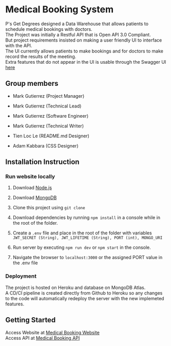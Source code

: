 # Medical Booking System

P's Get Degrees designed a Data Warehouse that allows patients to schedule medical bookings with doctors. \
The Project was initially a Restful API that is Open API 3.0 Compliant. \
But project requirements insisted on making a user friendly UI to interface with the API.\
The UI currently allows patients to make bookings and for doctors to make record the results of the meeting. \
Extra features that do not appear in the UI is usable through the Swagger UI [here](https://web-medical-booking.herokuapp.com/api)

## Group members

-   Mark Gutierrez (Project Manager)

-   Mark Gutierrez (Technical Lead)

-   Mark Gutierrez (Software Engineer)

-   Mark Gutierrez (Technical Writer)

-   Tien Loc Le (README.md Designer)

-   Adam Kabbara (CSS Designer)

## Installation Instruction

### Run website locally

1. Download [Node.js](https://nodejs.org/en/download/current/)

2. Download [MongoDB](https://www.mongodb.com/try/download/community)

3. Clone this project using `git clone`

4. Download dependencies by running `npm install` in a console while in the root of the folder.

5. Create a `.env` file and place in the root of the folder with variables `JWT_SECRET (String), JWT_LIFETIME (String), PORT (int), MONGO_URI`

6. Run server by executing `npm run dev` or `npm start` in the console.

7. Navigate the browser to `localhost:3000` or the assigned PORT value in the .env file

### Deployment

The project is hosted on Heroku and database on MongoDB Atlas. \
A CD/CI pipeline is created directly from Github to Heroku so any changes to the code will automatically redeploy the server with the new implemeted features.

## Getting Started

Access Website at [Medical Booking Website](https://web-medical-booking.herokuapp.com/) \
Access API at [Medical Booking API](https://web-medical-booking.herokuapp.com/api)
